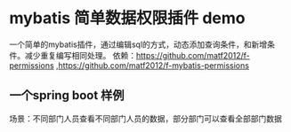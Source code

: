 # mybatis 简单数据权限插件 demo
  一个简单的mybatis插件，通过编辑sql的方式，动态添加查询条件，和新增条件。减少重复编写相同处理。
  依赖：https://github.com/matf2012/f-permissions ,https://github.com/matf2012/f-mybatis-permissions
## 一个spring boot 样例 
场景：不同部门人员查看不同部门人员的数据，部分部门可以查看全部部门数据

